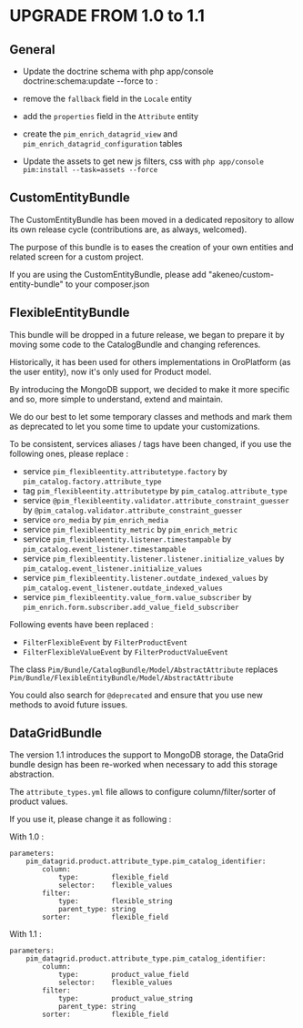 UPGRADE FROM 1.0 to 1.1
=======================

General
-------

- Update the doctrine schema with php app/console doctrine:schema:update --force to :
 - remove the `fallback` field in the `Locale` entity
 - add the `properties` field in the `Attribute` entity
 - create the `pim_enrich_datagrid_view` and `pim_enrich_datagrid_configuration` tables

- Update the assets to get new js filters, css with `php app/console pim:install --task=assets --force`

CustomEntityBundle
------------------

The CustomEntityBundle has been moved in a dedicated repository to allow its own release cycle (contributions are, as always, welcomed).

The purpose of this bundle is to eases the creation of your own entities and related screen for a custom project.

If you are using the CustomEntityBundle, please add "akeneo/custom-entity-bundle" to your composer.json

FlexibleEntityBundle
--------------------

This bundle will be dropped in a future release, we began to prepare it by moving some code to the CatalogBundle and changing references.

Historically, it has been used for others implementations in OroPlatform (as the user entity), now it's only used for Product model.

By introducing the MongoDB support, we decided to make it more specific and so, more simple to understand, extend and maintain.

We do our best to let some temporary classes and methods and mark them as deprecated to let you some time to update your customizations.

To be consistent, services aliases / tags have been changed, if you use the following ones, please replace :
 - service `pim_flexibleentity.attributetype.factory` by `pim_catalog.factory.attribute_type`
 - tag `pim_flexibleentity.attributetype` by `pim_catalog.attribute_type`
 - service `@pim_flexibleentity.validator.attribute_constraint_guesser` by `@pim_catalog.validator.attribute_constraint_guesser`
 - service `oro_media` by `pim_enrich_media`
 - service `pim_flexibleentity_metric` by `pim_enrich_metric`
 - service `pim_flexibleentity.listener.timestampable` by `pim_catalog.event_listener.timestampable`
 - service `pim_flexibleentity.listener.listener.initialize_values` by `pim_catalog.event_listener.initialize_values`
 - service `pim_flexibleentity.listener.outdate_indexed_values` by `pim_catalog.event_listener.outdate_indexed_values`
 - service `pim_flexibleentity.value_form.value_subscriber` by `pim_enrich.form.subscriber.add_value_field_subscriber`

Following events have been replaced :
 - `FilterFlexibleEvent` by `FilterProductEvent`
 - `FilterFlexibleValueEvent` by `FilterProductValueEvent`

The class `Pim/Bundle/CatalogBundle/Model/AbstractAttribute` replaces `Pim/Bundle/FlexibleEntityBundle/Model/AbstractAttribute`

You could also search for `@deprecated` and ensure that you use new methods to avoid future issues.

DataGridBundle
--------------

The version 1.1 introduces the support to MongoDB storage, the DataGrid bundle design has been re-worked when necessary to add this storage abstraction.

The `attribute_types.yml` file allows to configure column/filter/sorter of product values.

If you use it, please change it as following :

With 1.0 :
```
parameters:
    pim_datagrid.product.attribute_type.pim_catalog_identifier:
        column:
            type:        flexible_field
            selector:    flexible_values
        filter:
            type:        flexible_string
            parent_type: string
        sorter:          flexible_field
```

With 1.1 :
```
parameters:
    pim_datagrid.product.attribute_type.pim_catalog_identifier:
        column:
            type:        product_value_field
            selector:    flexible_values
        filter:
            type:        product_value_string
            parent_type: string
        sorter:          flexible_field
```

